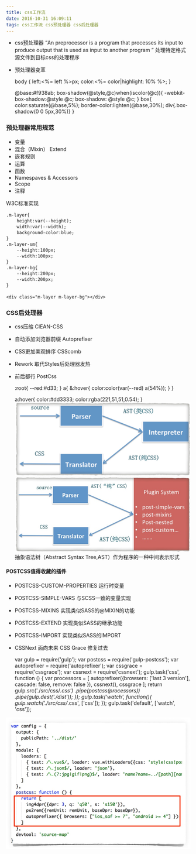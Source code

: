```yaml
---
title: css工作流
date: 2016-10-31 16:09:11
tags: css工作流 css预处理器 css后处理器
---
```


* css预处理器
“An preprocessor is a program that processes its input to produce output that is used as input to another program ”
处理特定格式源文件到目标css的处理程序

* 预处理器变革


    body {
        left:<%= left  %>px;
        color:<%= color|highlight: 10% %>;
    }
    
    @base:#f938ab;
    box-shadow(@style,@c)when(iscolor(@c)){
        -webkit-box-shadow:@style @c;
        box-shadow:       @style @c;
    }
    box{
        color:saturate(@base,5%);
        border-color:lighten(@base,30%);
        div{.box-shadow(0 0 5px,30%)}
    }
<!--more-->
### 预处理器常用规范
* 变量
* 混合（Mixin） Extend
* 嵌套规则
* 运算
* 函数
* Namespaves & Accessors
* Scope
* 注释

W3C标准实现

    .m-layer{
        height:var(--height);
        width:var(--width);
        background-color:blue;
    }
    .m-layer-sm{
        --height:100px;
        --width:100px;
    }
    .m-layer-bg{
        --height:200px;
        --width:200px;
    }
    
    <div class="m-layer m-layer-bg"></div>
    
### CSS后处理器
* css压缩 ClEAN-CSS
* 自动添加浏览器前缀 Autoprefixer
* CSS更加美观排序 CSScomb
* Rework 取代Styles后处理器发热
* 前后都行 PostCss


    :root{
        --red:#d33;
    }
    a{
        &:hover{
            color:color(var(--red) a(54%));
        }
    }
    
    a:hover{
        color:#dd3333;
        color:rgba(221,51,51,0.54);
    }
![](/images/170331-2.png)
![](/images/170331-1.png)
抽象语法树（Abstract Syntax Tree,AST）作为程序的一种中间表示形式
   
#### POSTCSS值得收藏的插件
* POSTCSS-CUSTOM-PROPERTIES 运行时变量
* POSTCSS-SIMPLE-VARS 与SCSS一致的变量实现
* POSTCSS-MIXINS 实现类似SASS的@MIXIN的功能
* POSTCSS-EXTEND 实现类似SASS的继承功能
* POSTCSS-IMPORT 实现类似SASS的IMPORT
* CSSNext 面向未来  CSS Grace 修复过去


    var gulp = require('gulp');
    var postcss = require('gulp-postcss');
    var autoprefixer = require('autoprefixer');
    var cssgrace  = require('cssgrace');
    var cssnext  = require('cssnext');
    gulp.task('css', function () {
      var processors = [
        autoprefixer({browsers: ['last 3 version'],
          cascade: false,
          remove: false
        }),
        cssnext(),
        cssgrace
      ];
      return gulp.src('./src/css/*.css')
        .pipe(postcss(processors))
        .pipe(gulp.dest('./dist'));
    });
    gulp.task('watch', function(){
      gulp.watch('./src/css/*.css', ['css']);
    });
    gulp.task('default', ['watch', 'css']);
    
![](/images/170331-3.png)